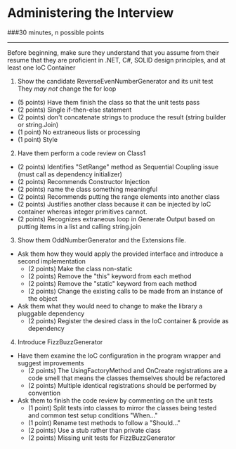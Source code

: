 Administering the Interview
===========================
###30 minutes, n possible points

---
Before beginning, make sure they understand that you assume from their resume that they are proficient in .NET, C#, SOLID design principles, 
and at least one IoC Container

1. Show the candidate ReverseEvenNumberGenerator and its unit test
  They <i>may not</i> change the for loop
  * (5 points) Have them finish the class so that the unit tests pass
  * (2 points) Single if-then-else statement
  * (2 points) don't concatenate strings to produce the result (string builder or string.Join)
  * (1 point) No extraneous lists or processing
  * (1 point) Style
2. Have them perform a code review on Class1
  * (2 points) Identifies "SetRange" method as Sequential Coupling issue (must call as dependency initializer)
  * (2 points) Recommends Constructor Injection
  * (2 points) name the class something meaningful
  * (2 points) Recommends putting the range elements into another class
  * (2 points) Justifies another class because it can be injected by IoC container whereas integer primitives cannot.
  * (2 points) Recognizes extraneous loop in Generate Output based on putting items in a list and calling string.join
3. Show them OddNumberGenerator and the Extensions file.
  * Ask them how they would apply the provided interface and introduce a second implementation
    * (2 points) Make the class non-static
    * (2 points) Remove the "this" keyword from each method
    * (2 points) Remove the "static" keyword from each method
    * (2 points) Change the existing calls to be made from an instance of the object
  * Ask them what they would need to change to make the library a pluggable dependency
    * (2 points) Register the desired class in the IoC container & provide as dependency
4. Introduce FizzBuzzGenerator
  * Have them examine the IoC configuration in the program wrapper and suggest improvements
    * (2 points) The UsingFactoryMethod and OnCreate registrations are a code smell that means the classes themselves should be refactored
    * (2 points) Multiple identical registrations should be performed by convention
  * Ask them to finish the code review by commenting on the unit tests
    * (1 point) Split tests into classes to mirror the classes being tested and common test setup conditions "When..."
    * (1 point) Rename test methods to follow a "Should..."
    * (2 points) Use a stub rather than private class
    * (2 points) Missing unit tests for FizzBuzzGenerator
